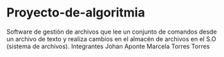 # Proyecto-de-algoritmia
Software de gestión de archivos que lee un conjunto de comandos desde un archivo de texto y realiza cambios en el almacén de archivos en el S.O (sistema de archivos).
Integrantes 
Johan Aponte
Marcela Torres Torres
